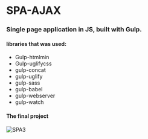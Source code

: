 # SPA-AJAX
### Single page application in JS, built with Gulp.

#### libraries that was used:
* Gulp-htmlmin
* Gulp-uglifycss
* gulp-concat
* gulp-uglify
* gulp-sass
* gulp-babel
* gulp-webserver
* gulp-watch

#### The final project

![SPA3](https://user-images.githubusercontent.com/68708850/88978958-0d1b2980-d297-11ea-8bb7-767d6c993fa6.gif)

